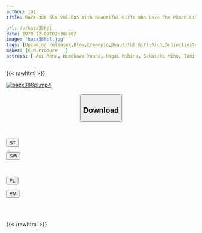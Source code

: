 ```yaml
---
author: j91
title: BAZX-386 SEX Vol.005 With Beautiful Girls Who Love The Punch Line And Have Sex With Them Immediately

url: /v/bazx386pl
date: 1970-12-09T02:30:00Z
image: "bazx386pl.jpg"
tags: [Upcoming releases,Blow,Creampie,Beautiful Girl,Slut,Subjectivity,4HR+	 ]
maker: [K.M.Produce   ]
actress: [ Aoi Rena, Himekawa Yuuna, Nagai Mihina, Sakasaki Miho, Tomita Yui ,Eizawa Yukino ]
---
```



{{< rawhtml >}}

<div class="video" data-videoid="pending_link_2.html">
    <a href="javascript:;">
        <img src="/v/bazx386pl/bazx386pl.jpg" width="WIDTH" height="HEIGHT" alt="bazx386pl.mp4" loading="lazy">
    </a>
</div>

<script type="text/javascript" src="https://j91.asia/asset/on-demand-pend.js"></script>

<br>
  <link rel="stylesheet" href="https://j91.asia/asset/bs5.css">
  
  <center>
  <button class="btn btn-primary" type="button" data-bs-toggle="collapse" data-bs-target=".multi-collapse" aria-expanded="false" aria-controls="multiCollapseExample1 multiCollapseExample2"><h2>Download</h2></button></center>
</p>
<div class="row">
  <div class="col">
    <div class="collapse multi-collapse" id="multiCollapseExample1">
      <div class="card card-body">
	      	      <br>
<div class="buttons">  
<p><a href="https://j91.asia/pending_link_2.html" target="_blank"><button class="btn-hover color-3"><i class="fa fa-download"></i> ST</button></a></p>
<p><a href="https://j91.asia/pending_link_2.html" target="_blank"><button class="btn-hover color-2"><i class="fa fa-download"></i> SW</button></a></p></div>
    </div>
  </div>
</div>
  <div class="col">
    <div class="collapse multi-collapse" id="multiCollapseExample2">
      <div class="card card-body">
	      <br>
<div class="buttons">
<p><a href="https://j91.asia/pending_link_2.html" target="_blank"><button class="btn-hover color-9"><i class="fa fa-download"></i> FL</button></a></p>
<p><a href="https://j91.asia/pending_link_2.html" target="_blank"><button class="btn-hover color-8"><i class="fa fa-download"></i> FM</button></a></p></div>
<br><br>
      </div>
    </div>
  </div>
</div>

{{< /rawhtml >}}